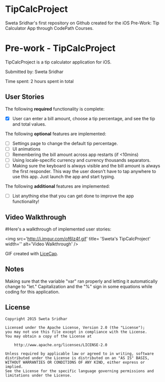 # TipCalcProject
Sweta Sridhar's first repository on Github created for the iOS Pre-Work: Tip Calculator App through CodePath Courses.
# Pre-work - TipCalcProject

TipCalcProject is a tip calculator application for iOS.

Submitted by: Sweta Sridhar

Time spent: 2 hours spent in total
## User Stories

The following **required** functionality is complete:
* [x] User can enter a bill amount, choose a tip percentage, and see the tip and total values.

The following **optional** features are implemented:
* [ ] Settings page to change the default tip percentage.
* [ ] UI animations
* [ ] Remembering the bill amount across app restarts (if <10mins)
* [ ] Using locale-specific currency and currency thousands separators.
* [ ] Making sure the keyboard is always visible and the bill amount is always the first responder. This way the user doesn't have to tap anywhere to use this app. Just launch the app and start typing.

The following **additional** features are implemented:

- [ ] List anything else that you can get done to improve the app functionality!

## Video Walkthrough 

#Here's a walkthrough of implemented user stories:

<img src='http://i.imgur.com/of6Iz4f.gif' title= 'Sweta's TipCalcProject' width='' alt='Video Walkthrough' />

GIF created with [LiceCap](http://www.cockos.com/licecap/).

## Notes

Making sure that the variable "var" ran properly and letting it automatically change to "let." Capitalization and the "%" sign in some equations while coding for this application. 

## License

    Copyright 2015 Sweta Sridhar

    Licensed under the Apache License, Version 2.0 (the "License");
    you may not use this file except in compliance with the License.
    You may obtain a copy of the License at

        http://www.apache.org/licenses/LICENSE-2.0

    Unless required by applicable law or agreed to in writing, software
    distributed under the License is distributed on an "AS IS" BASIS,
    WITHOUT WARRANTIES OR CONDITIONS OF ANY KIND, either express or implied.
    See the License for the specific language governing permissions and
    limitations under the License.
